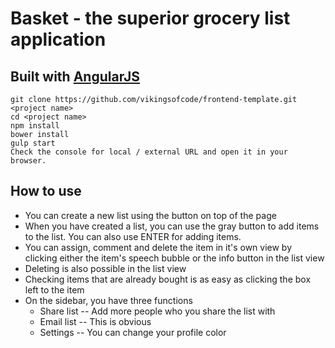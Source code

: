 # Basket - the superior grocery list application

## Built with [AngularJS](http://angularjs.com)
```
git clone https://github.com/vikingsofcode/frontend-template.git <project name>
cd <project name>
npm install
bower install
gulp start
Check the console for local / external URL and open it in your browser.
```

## How to use
* You can create a new list using the button on top of the page
* When you have created a list, you can use the gray button to add items to the list. You can also use ENTER for adding items.
* You can assign, comment and delete the item in it's own view by clicking either the item's speech bubble or the info button in the list view
* Deleting is also possible in the list view
* Checking items that are already bought is as easy as clicking the box left to the item
* On the sidebar, you have three functions
  - Share list
  -- Add more people who you share the list with
  - Email list
  -- This is obvious
  - Settings
  -- You can change your profile color


